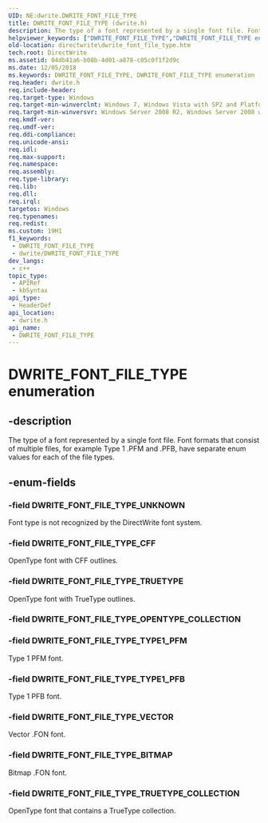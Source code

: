 ```yaml
---
UID: NE:dwrite.DWRITE_FONT_FILE_TYPE
title: DWRITE_FONT_FILE_TYPE (dwrite.h)
description: The type of a font represented by a single font file. Font formats that consist of multiple files, for example Type 1 .PFM and .PFB, have separate enum values for each of the file types.
helpviewer_keywords: ["DWRITE_FONT_FILE_TYPE","DWRITE_FONT_FILE_TYPE enumeration [Direct Write]","DWRITE_FONT_FILE_TYPE_BITMAP","DWRITE_FONT_FILE_TYPE_CFF","DWRITE_FONT_FILE_TYPE_TRUETYPE","DWRITE_FONT_FILE_TYPE_TRUETYPE_COLLECTION","DWRITE_FONT_FILE_TYPE_TYPE1_PFB","DWRITE_FONT_FILE_TYPE_TYPE1_PFM","DWRITE_FONT_FILE_TYPE_UNKNOWN","DWRITE_FONT_FILE_TYPE_VECTOR","directwrite.dwrite_font_file_type","dwrite/DWRITE_FONT_FILE_TYPE","dwrite/DWRITE_FONT_FILE_TYPE_BITMAP","dwrite/DWRITE_FONT_FILE_TYPE_CFF","dwrite/DWRITE_FONT_FILE_TYPE_TRUETYPE","dwrite/DWRITE_FONT_FILE_TYPE_TRUETYPE_COLLECTION","dwrite/DWRITE_FONT_FILE_TYPE_TYPE1_PFB","dwrite/DWRITE_FONT_FILE_TYPE_TYPE1_PFM","dwrite/DWRITE_FONT_FILE_TYPE_UNKNOWN","dwrite/DWRITE_FONT_FILE_TYPE_VECTOR"]
old-location: directwrite\dwrite_font_file_type.htm
tech.root: DirectWrite
ms.assetid: 04db41a6-b08b-4d01-a878-c05c0f1f2d9c
ms.date: 12/05/2018
ms.keywords: DWRITE_FONT_FILE_TYPE, DWRITE_FONT_FILE_TYPE enumeration [Direct Write], DWRITE_FONT_FILE_TYPE_BITMAP, DWRITE_FONT_FILE_TYPE_CFF, DWRITE_FONT_FILE_TYPE_TRUETYPE, DWRITE_FONT_FILE_TYPE_TRUETYPE_COLLECTION, DWRITE_FONT_FILE_TYPE_TYPE1_PFB, DWRITE_FONT_FILE_TYPE_TYPE1_PFM, DWRITE_FONT_FILE_TYPE_UNKNOWN, DWRITE_FONT_FILE_TYPE_VECTOR, directwrite.dwrite_font_file_type, dwrite/DWRITE_FONT_FILE_TYPE, dwrite/DWRITE_FONT_FILE_TYPE_BITMAP, dwrite/DWRITE_FONT_FILE_TYPE_CFF, dwrite/DWRITE_FONT_FILE_TYPE_TRUETYPE, dwrite/DWRITE_FONT_FILE_TYPE_TRUETYPE_COLLECTION, dwrite/DWRITE_FONT_FILE_TYPE_TYPE1_PFB, dwrite/DWRITE_FONT_FILE_TYPE_TYPE1_PFM, dwrite/DWRITE_FONT_FILE_TYPE_UNKNOWN, dwrite/DWRITE_FONT_FILE_TYPE_VECTOR
req.header: dwrite.h
req.include-header: 
req.target-type: Windows
req.target-min-winverclnt: Windows 7, Windows Vista with SP2 and Platform Update for Windows Vista [desktop apps \| UWP apps]
req.target-min-winversvr: Windows Server 2008 R2, Windows Server 2008 with SP2 and Platform Update for Windows Server 2008 [desktop apps \| UWP apps]
req.kmdf-ver: 
req.umdf-ver: 
req.ddi-compliance: 
req.unicode-ansi: 
req.idl: 
req.max-support: 
req.namespace: 
req.assembly: 
req.type-library: 
req.lib: 
req.dll: 
req.irql: 
targetos: Windows
req.typenames: 
req.redist: 
ms.custom: 19H1
f1_keywords:
 - DWRITE_FONT_FILE_TYPE
 - dwrite/DWRITE_FONT_FILE_TYPE
dev_langs:
 - c++
topic_type:
 - APIRef
 - kbSyntax
api_type:
 - HeaderDef
api_location:
 - dwrite.h
api_name:
 - DWRITE_FONT_FILE_TYPE
---
```


# DWRITE_FONT_FILE_TYPE enumeration


## -description

The type of a font represented by a single font file. Font formats that consist of multiple files, for example Type 1 .PFM and .PFB, have separate enum values for each of the file types.

## -enum-fields

### -field DWRITE_FONT_FILE_TYPE_UNKNOWN

Font type is not recognized by the DirectWrite font system.

### -field DWRITE_FONT_FILE_TYPE_CFF

OpenType font with CFF outlines.

### -field DWRITE_FONT_FILE_TYPE_TRUETYPE

OpenType font with TrueType outlines.

### -field DWRITE_FONT_FILE_TYPE_OPENTYPE_COLLECTION

### -field DWRITE_FONT_FILE_TYPE_TYPE1_PFM

Type 1 PFM font.

### -field DWRITE_FONT_FILE_TYPE_TYPE1_PFB

Type 1 PFB font.

### -field DWRITE_FONT_FILE_TYPE_VECTOR

Vector .FON font.

### -field DWRITE_FONT_FILE_TYPE_BITMAP

Bitmap .FON font.

### -field DWRITE_FONT_FILE_TYPE_TRUETYPE_COLLECTION

OpenType font that contains a TrueType collection.

